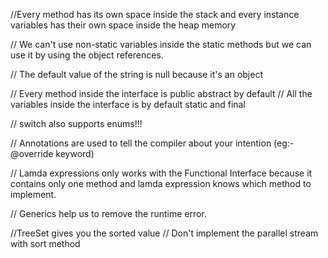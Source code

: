 //Every method has its own space inside the stack and every instance variables has their own space inside the heap memory 

// We can't use non-static variables inside the static methods but we can use it by using the object references.

// The default value of the string is null because it's an object 

// Every method inside the interface is public abstract by default
// All the variables inside the interface is by default static and final

// switch also supports enums!!!

// Annotations are used to tell the compiler about your intention (eg:- @override keyword)

// Lamda expressions only works with the Functional Interface because it contains only one method and lamda expression knows which method to implement.

// Generics help us to remove the runtime error.

//TreeSet gives you the sorted value
// Don't implement the parallel stream with sort method
